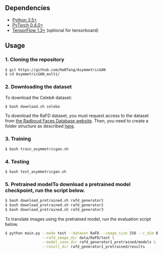 ## Dependencies
* [Python 3.5+](https://www.continuum.io/downloads)
* [PyTorch 0.4.0+](http://pytorch.org/)
* [TensorFlow 1.3+](https://www.tensorflow.org/) (optional for tensorboard)

## Usage

### 1. Cloning the repository
```bash
$ git https://github.com/Ha0Tang/AsymmetricGAN
$ cd AsymmetricGAN_multi/
```

### 2. Downloading the dataset
To download the CelebA dataset:
```bash
$ bash download.sh celeba
```

To download the RaFD dataset, you must request access to the dataset from [the Radboud Faces Database website](http://www.socsci.ru.nl:8180/RaFD2/RaFD?p=main). Then, you need to create a folder structure as described [here](https://github.com/yunjey/StarGAN/blob/master/jpg/RaFD.md).

### 3. Training

```bash
$ bash train_asymmetricgan.sh
```

### 4. Testing

```bash
$ bash test_asymmetricgan.sh
```

### 5. Pretrained modelTo download a pretrained model checkpoint, run the script below.

```bash
$ bash download_pretrained.sh rafd_generator1
$ bash download_pretrained.sh rafd_generator2
$ bash download_pretrained.sh rafd_generator3
```

To translate images using the pretrained model, run the evaluation script below. 

```bash
$ python main.py --mode test --dataset RaFD --image_size 256 --c_dim 8 \
				 --rafd_image_dir data/RaFD/test \
                 --model_save_dir rafd_generator1_pretrained/models \
                 --result_dir rafd_generator1_pretrained/results
```
